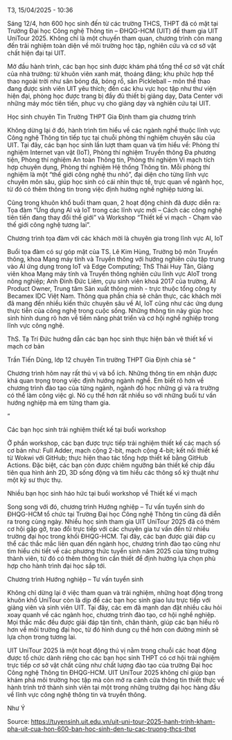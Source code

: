 T3, 15/04/2025 - 10:36

Sáng 12/4, hơn 600 học sinh đến từ các trường THCS, THPT đã có mặt tại Trường Đại học Công nghệ Thông tin – ĐHQG-HCM (UIT) để tham gia UIT UniTour 2025. Không chỉ là một chuyến tham quan, chương trình còn mang đến trải nghiệm toàn diện về môi trường học tập, nghiên cứu và cơ sở vật chất hiện đại tại UIT.

Mở đầu hành trình, các bạn học sinh được khám phá tổng thể cơ sở vật chất của nhà trường: từ khuôn viên xanh mát, thoáng đãng; khu phức hợp thể thao ngoài trời như sân bóng đá, bóng rổ, sân Pickleball – môn thể thao đang được sinh viên UIT yêu thích; đến các khu vực học tập như thư viện hiện đại, phòng học được trang bị đầy đủ thiết bị giảng dạy, Data Center với những máy móc tiên tiến, phục vụ cho giảng dạy và nghiên cứu tại UIT.

Học sinh chuyên Tin Trường THPT Gia Định tham gia chương trình

Không dừng lại ở đó, hành trình tìm hiểu về các ngành nghề thuộc lĩnh vực Công nghệ Thông tin tiếp tục tại chuỗi phòng thí nghiệm chuyên sâu của UIT. Tại đây, các bạn học sinh lần lượt tham quan và tìm hiểu về: Phòng thí nghiệm Internet vạn vật (IoT), Phòng thí nghiệm Truyền thông Đa phương tiện, Phòng thí nghiệm An toàn Thông tin, Phòng thí nghiệm Vi mạch tích hợp chuyên dụng, Phòng thí nghiệm Hệ thống Thông tin. Mỗi phòng thí nghiệm là một “thế giới công nghệ thu nhỏ”, đại diện cho từng lĩnh vực chuyên môn sâu, giúp học sinh có cái nhìn thực tế, trực quan về ngành học, từ đó có thêm thông tin trong việc định hướng nghề nghiệp tương lai.

Cũng trong khuôn khổ buổi tham quan, 2 hoạt động chính đã được diễn ra: Tọa đàm “Ứng dụng AI và IoT trong các lĩnh vực mới – Cách các công nghệ tiên tiến đang thay đổi thế giới” và Workshop “Thiết kế vi mạch - Chạm vào thế giới công nghệ tương lai”.

Chương trình tọa đàm với các khách mời là chuyên gia trong lĩnh vực AI, IoT

Buổi tọa đàm có sự góp mặt của TS. Lê Kim Hùng, Trưởng bộ môn Truyền thông, khoa Mạng máy tính và Truyền thông với hướng nghiên cứu tập trung vào AI ứng dụng trong IoT và Edge Computing; ThS Thái Huy Tân, Giảng viên khoa Mạng máy tính và Truyền thông nghiên cứu lĩnh vực AIoT trong nông nghiệp; Anh Đinh Đức Liêm, cựu sinh viên khoá 2017 của trường, AI Product Owner, Trung tâm Sản xuất thông minh - trực thuộc tổng công ty Becamex IDC Việt Nam. Thông qua phần chia sẻ chân thực, các khách mời đã mang đến nhiều kiến thức chuyên sâu về AI, IoT cũng như các ứng dụng thực tiễn của công nghệ trong cuộc sống. Những thông tin này giúp học sinh hình dung rõ hơn về tiềm năng phát triển và cơ hội nghề nghiệp trong lĩnh vực công nghệ.

ThS. Tạ Trí Đức hướng dẫn các bạn học sinh thực hiện bản vẽ thiết kế vi mạch cơ bản

Trần Tiến Dũng, lớp 12 chuyên Tin trường THPT Gia Định chia sẻ “

Chương trình hôm nay rất thú vị và bổ ích. Những thông tin em nhận được khá quan trọng trong việc định hướng ngành nghề. Em biết rõ hơn về chương trình đào tạo của từng ngành, ngành đó học những gì và ra trường có thể làm công việc gì. Nó cụ thể hơn rất nhiều so với những buổi tư vấn hướng nghiệp mà em từng tham gia.

”

Các bạn học sinh trải nghiệm thiết kế tại buổi workshop

Ở phần workshop, các bạn được trực tiếp trải nghiệm thiết kế các mạch số cơ bản như: Full Adder, mạch cộng 2-bit, mạch cộng 4-bit; kết nối thiết kế từ Wokwi với GitHub; thực hiện thao tác tổng hợp thiết kế bằng GitHub Actions. Đặc biệt, các bạn còn được chiêm ngưỡng bản thiết kế chip đầu tiên qua hình ảnh 2D, 3D sống động và tìm hiểu các thông số kỹ thuật như một kỹ sư thực thụ.

Nhiều bạn học sinh háo hức tại buổi workshop về Thiết kế vi mạch

Song song với đó, chương trình Hướng nghiệp – Tư vấn tuyển sinh do ĐHQG-HCM tổ chức tại Trường Đại học Công nghệ Thông tin cũng đã diễn ra trong cùng ngày. Nhiều học sinh tham gia UIT UniTour 2025 đã có thêm cơ hội gặp gỡ, trao đổi trực tiếp với các chuyên gia tư vấn đến từ nhiều trường đại học trong khối ĐHQG-HCM. Tại đây, các bạn được giải đáp cụ thể các thắc mắc liên quan đến ngành học, chương trình đào tạo cũng như tìm hiểu chi tiết về các phương thức tuyển sinh năm 2025 của từng trường thành viên, từ đó có thêm thông tin cần thiết để định hướng lựa chọn phù hợp cho hành trình đại học sắp tới.

Chương trình Hướng nghiệp – Tư vấn tuyển sinh

Không chỉ dừng lại ở việc tham quan và trải nghiệm, những hoạt động trong khuôn khổ UniTour còn là dịp để các bạn học sinh giao lưu trực tiếp với giảng viên và sinh viên UIT. Tại đây, các em đã mạnh dạn đặt nhiều câu hỏi xoay quanh về các ngành học, chương trình đào tạo, cơ hội nghề nghiệp. Mọi thắc mắc đều được giải đáp tận tình, chân thành, giúp các bạn hiểu rõ hơn về môi trường đại học, từ đó hình dung cụ thể hơn con đường mình sẽ lựa chọn trong tương lai.

UIT UniTour 2025 là một hoạt động thú vị nằm trong chuỗi các hoạt động được tổ chức dành riêng cho các bạn học sinh THPT có cơ hội trải nghiệm trực tiếp cơ sở vật chất cũng như chất lượng đào tạo của trường Đại học Công nghệ Thông tin ĐHQG-HCM. UIT UniTour 2025 không chỉ giúp bạn khám phá môi trường học tập mà còn mở ra cánh cửa thông tin thiết thực về hành trình trở thành sinh viên tại một trong những trường đại học hàng đầu về lĩnh vực công nghệ thông tin và truyền thông.

Như Ý

Source: https://tuyensinh.uit.edu.vn/uit-uni-tour-2025-hanh-trinh-kham-pha-uit-cua-hon-600-ban-hoc-sinh-den-tu-cac-truong-thcs-thpt